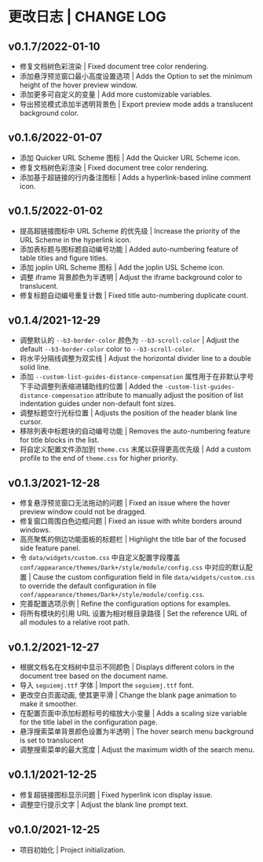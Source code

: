 # 更改日志 | CHANGE LOG

## v0.1.7/2022-01-10

- 修复文档树色彩渲染 | Fixed document tree color rendering.
- 添加悬浮预览窗口最小高度设置选项 | Adds the Option to set the minimum height of the hover preview window.
- 添加更多可自定义的变量 | Add more customizable variables.
- 导出预览模式添加半透明背景色 | Export preview mode adds a translucent background color.

## v0.1.6/2022-01-07

- 添加 Quicker URL Scheme 图标 | Add the Quicker URL Scheme icon.
- 修复文档树色彩渲染 | Fixed document tree color rendering.
- 添加基于超链接的行内备注图标 | Adds a hyperlink-based inline comment icon.

## v0.1.5/2022-01-02

- 提高超链接图标中 URL Scheme 的优先级 | Increase the priority of the URL Scheme in the hyperlink icon.
- 添加表标题与图标题自动编号功能 | Added auto-numbering feature of table titles and figure titles.
- 添加 joplin URL Scheme 图标 | Add the joplin USL Scheme icon.
- 调整 iframe 背景颜色为半透明 | Adjust the iframe background color to translucent.
- 修复标题自动编号重复计数 | Fixed title auto-numbering duplicate count.

## v0.1.4/2021-12-29

- 调整默认的 `--b3-border-color` 颜色为 `--b3-scroll-color` | Adjust the default `--b3-border-color` color to `--b3-scroll-color`.
- 将水平分隔线调整为双实线 | Adjust the horizontal divider line to a double solid line.
- 添加 `--custom-list-guides-distance-compensation` 属性用于在非默认字号下手动调整列表缩进辅助线的位置 | Added the `-custom-list-guides-distance-compensation` attribute to manually adjust the position of list indentation guides under non-default font sizes.
- 调整标题空行光标位置 | Adjusts the position of the header blank line cursor.
- 移除列表中标题块的自动编号功能 | Removes the auto-numbering feature for title blocks in the list.
- 将自定义配置文件添加到 `theme.css` 末尾以获得更高优先级 | Add a custom profile to the end of `theme.css` for higher priority.

## v0.1.3/2021-12-28

- 修复悬浮预览窗口无法拖动的问题 | Fixed an issue where the hover preview window could not be dragged.
- 修复窗口周围白色边框问题 | Fixed an issue with white borders around windows.
- 高亮聚焦的侧边功能面板的标题栏 | Highlight the title bar of the focused side feature panel.
- 令 `data/widgets/custom.css` 中自定义配置字段覆盖 `conf/appearance/themes/Dark+/style/module/config.css` 中对应的默认配置 | Cause the custom configuration field in file `data/widgets/custom.css` to override the default configuration in file `conf/appearance/themes/Dark+/style/module/config.css`.
- 完善配置选项示例 | Refine the configuration options for examples.
- 将所有模块的引用 URL 设置为相对根目录路径 | Set the reference URL of all modules to a relative root path.

## v0.1.2/2021-12-27

- 根据文档名在文档树中显示不同颜色 | Displays different colors in the document tree based on the document name.
- 导入 `seguiemj.ttf` 字体 | Import the `seguiemj.ttf` font.
- 更改空白页面动画, 使其更平滑 | Change the blank page animation to make it smoother.
- 在配置页面中添加标题标号的缩放大小变量 | Adds a scaling size variable for the title label in the configuration page.
- 悬浮搜索菜单背景颜色设置为半透明 | The hover search menu background is set to translucent
- 调整搜索菜单的最大宽度 | Adjust the maximum width of the search menu.

## v0.1.1/2021-12-25

- 修复超链接图标显示问题 | Fixed hyperlink icon display issue.
- 调整空行提示文字 | Adjust the blank line prompt text.

## v0.1.0/2021-12-25

- 项目初始化 | Project initialization.
